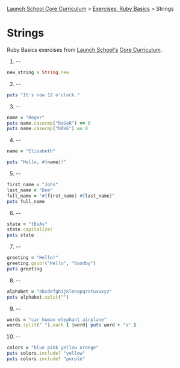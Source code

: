 [Launch School Core Curriculum][readme] >
[Exercises: Ruby Basics][ruby-basics] >
Strings

# Strings

Ruby Basics exercises from [Launch School's][launch-school] [Core Curriculum][core-curriculum].

1. --

```ruby
new_string = String.new
```

2. --

```ruby
puts "It's now 12 o'clock."
```

3. --

```ruby
name = "Roger"
puts name.casecmp("RoGeR") == 0
puts name.casecmp("DAVE") == 0
```

4. --

```ruby
name = "Elizabeth"

puts "Hello, #{name}!"
```

5. --

```ruby
first_name = "John"
last_name = "Doe"
full_name = "#{first_name} #{last_name}"
puts full_name
```

6. --

```ruby
state = "tExAs"
state.capitalize!
puts state
```

7. --

```ruby
greeting = "Hello!"
greeting.gsub!("Hello", "Goodby")
puts greeting
```

8. --

```ruby
alphabet = "abcdefghijklmnopqrstuvwxyz"
puts alphabet.split("")
```

9. --

```ruby
words = "car human elephant airplane"
words.split(" ").each { |word| puts word + "s" }
```

10. --

```ruby
colors = "blue pink yellow orange"
puts colors.include? "yellow"
puts colors.include? "purple"
```

[readme]: /README.md
[ruby-basics]: ruby-basics-contents.md
[core-curriculum]: https://launchschool.com/courses
[launch-school]: https://launchschool.com
